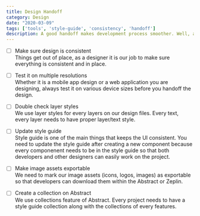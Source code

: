 ```yaml
---
title: Design Handoff
category: Design
date: "2020-03-09"
tags: ['tools', 'style-guide', 'consistency', 'handoff']
description: A good handoff makes development process smoother. Well, at least for the beginning... This checklist makes sure that we don't miss anything on the handoff.
---
```


- [ ] Make sure design is consistent  
Things get out of place, as a designer it is our job to make sure everything is consistent and in place.

- [ ] Test it on multiple resolutions  
Whether it is a mobile app design or a web application you are designing, always test it on various device sizes before you handoff the design.

- [ ] Double check layer styles  
We use layer styles for every layers on our design files. Every text, every layer needs to have proper layer/text style.

- [ ] Update style guide  
Style guide is one of the main things that keeps the UI consistent. You need to update the style guide after creating a new component because every componenent needs to be in the style guide so that both developers and other designers can easily work on the project.

- [ ] Make image assets exportable  
We need to mark our image assets (icons, logos, images) as exportable so that developers can download them within the Abstract or Zeplin.

- [ ] Create a collection on Abstract  
We use collections feature of Abstract. Every project needs to have a style guide collection along with the collections of every features. 
